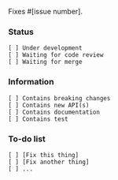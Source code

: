 Fixes #[issue number].

### Status
```
[ ] Under development
[ ] Waiting for code review
[ ] Waiting for merge
```

### Information
```
[ ] Contains breaking changes
[ ] Contains new API(s)
[ ] Contains documentation
[ ] Contains test
```

### To-do list
```
[ ] [Fix this thing]
[ ] [Fix another thing]
[ ] ...
```
